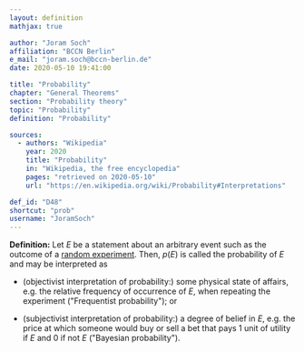 ```yaml
---
layout: definition
mathjax: true

author: "Joram Soch"
affiliation: "BCCN Berlin"
e_mail: "joram.soch@bccn-berlin.de"
date: 2020-05-10 19:41:00

title: "Probability"
chapter: "General Theorems"
section: "Probability theory"
topic: "Probability"
definition: "Probability"

sources:
  - authors: "Wikipedia"
    year: 2020
    title: "Probability"
    in: "Wikipedia, the free encyclopedia"
    pages: "retrieved on 2020-05-10"
    url: "https://en.wikipedia.org/wiki/Probability#Interpretations"

def_id: "D48"
shortcut: "prob"
username: "JoramSoch"
---
```



**Definition:** Let $E$ be a statement about an arbitrary event such as the outcome of a [random experiment](/D/rexp). Then, $p(E)$ is called the probability of $E$ and may be interpreted as

- (objectivist interpretation of probability:) some physical state of affairs, e.g. the relative frequency of occurrence of $E$, when repeating the experiment ("Frequentist probability"); or

- (subjectivist interpretation of probability:) a degree of belief in $E$, e.g. the price at which someone would buy or sell a bet that pays 1 unit of utility if $E$ and 0 if not $E$ ("Bayesian probability").